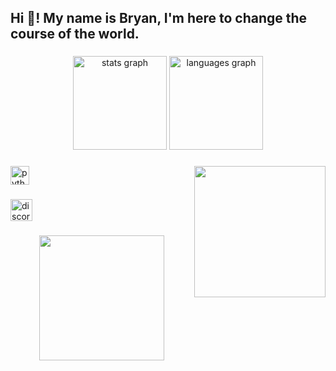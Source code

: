 <h2 align="left">Hi 👋! My name is Bryan,  I'm here to change the course of the world.</h2>

###

<div align="center">
  <img src="https://github-readme-stats.vercel.app/api?username=bryanzns&hide_title=false&hide_rank=false&show_icons=true&include_all_commits=true&count_private=true&disable_animations=false&theme=dracula&locale=en&hide_border=false" height="150" alt="stats graph"  />
  <img src="https://github-readme-stats.vercel.app/api/top-langs?username=bryanzns&locale=en&hide_title=false&layout=compact&card_width=320&langs_count=5&theme=dracula&hide_border=false" height="150" alt="languages graph"  />
</div>

###

<img align="right" height="210" src="https://media2.giphy.com/media/v1.Y2lkPTc5MGI3NjExdDA5Mzh6N3M5bjNqcnd2NjNwNDNrZWJkcjhyaGVndDlleWlocnluYSZlcD12MV9pbnRlcm5hbF9naWZfYnlfaWQmY3Q9Zw/hHxTQkcjmHUTC/giphy.gif"  />

###

<div align="left">
  <img src="https://cdn.jsdelivr.net/gh/devicons/devicon/icons/python/python-original.svg" height="30" alt="python logo"  />
</div>

###

<div align="left">
  <img src="https://img.shields.io/static/v1?message=Discord&logo=discord&label=&color=7289DA&logoColor=white&labelColor=&style=for-the-badge" height="35" alt="discord logo"  />
</div>


###

<div align="center">
  <img height="200" src="https://media2.giphy.com/media/v1.Y2lkPTc5MGI3NjExeWNocTFnOHVpYjg0NHQ2YzNmOG9zdDljbzN4Y2g5dm0zaDBlMDNyYyZlcD12MV9pbnRlcm5hbF9naWZfYnlfaWQmY3Q9Zw/donkKNKjxEFkk/giphy.gif"  />
</div>


